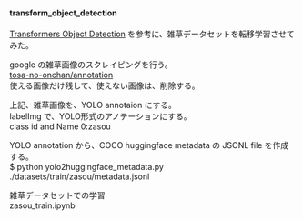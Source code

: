 #### transform_object_detection  

  [Transformers Object Detection](https://huggingface.co/docs/transformers/v4.42.0/ja/tasks/object_detection) を参考に、雑草データセットを転移学習させてみた。    

  google の雑草画像のスクレイピングを行う。  
  [tosa-no-onchan/annotation](https://github.com/tosa-no-onchan/annotation)  
  使える画像だけ残して、使えない画像は、削除する。  

  上記、雑草画像を、YOLO annotaion にする。  
  labelImg で、YOLO形式のアノテーションにする。  
  class id and Name  0:zasou  

  YOLO annotation から、COCO huggingface metadata の JSONL file を作成する。  
  $ python yolo2huggingface_metadata.py  
  ./datasets/train/zasou/metadata.jsonl  

  雑草データセットでの学習  
  zasou_train.ipynb 
